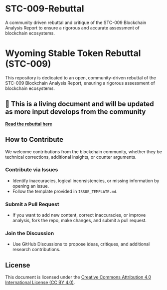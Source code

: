 # STC-009-Rebuttal
A community driven rebuttal and critique of the STC-009 Blockchain Analysis Report to ensure a rigorous and accurate assessment of blockchain ecosystems.

# Wyoming Stable Token Rebuttal (STC-009)
This repository is dedicated to an open, community-driven rebuttal of the STC-009 Blockchain Analysis Report, ensuring a rigorous assessment of blockchain ecosystems.

## 📄 This is a living document and will be updated as more input develops from the community
**[Read the rebuttal here](rebuttal_stc_009_blockchain_analysis_report.md)**


## How to Contribute
We welcome contributions from the blockchain community, whether they be technical corrections, additional insights, or counter arguments.

### Contribute via Issues
- Identify inaccuracies, logical inconsistencies, or missing information by opening an issue.
- Follow the template provided in `ISSUE_TEMPLATE.md`.

### Submit a Pull Request
- If you want to add new content, correct inaccuracies, or improve analysis, fork the repo, make changes, and submit a pull request.

### Join the Discussion
- Use GitHub Discussions to propose ideas, critiques, and additional research contributions.

## License
This document is licensed under the [Creative Commons Attribution 4.0 International License (CC BY 4.0)](https://creativecommons.org/licenses/by/4.0/).

